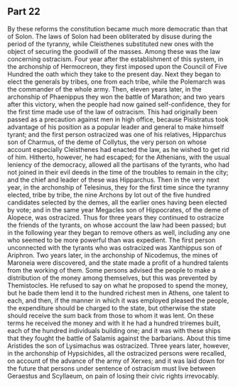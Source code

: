 ## Part 22

By these reforms the constitution became much more democratic than that of Solon.
The laws of Solon had been obliterated by disuse during the period of the tyranny, while Cleisthenes substituted new ones with the object of securing the goodwill of the masses.
Among these was the law concerning ostracism.
Four year after the establishment of this system, in the archonship of Hermocreon, they first imposed upon the Council of Five Hundred the oath which they take to the present day.
Next they began to elect the generals by tribes, one from each tribe, while the Polemarch was the commander of the whole army.
Then, eleven years later, in the archonship of Phaenippus they won the battle of Marathon; and two years after this victory, when the people had now gained self-confidence, they for the first time made use of the law of ostracism.
This had originally been passed as a precaution against men in high office, because Pisistratus took advantage of his position as a popular leader and general to make himself tyrant; and the first person ostracized was one of his relatives, Hipparchus son of Charmus, of the deme of Collytus, the very person on whose account especially Cleisthenes had enacted the law, as he wished to get rid of him.
Hitherto, however, he had escaped; for the Athenians, with the usual leniency of the democracy, allowed all the partisans of the tyrants, who had not joined in their evil deeds in the time of the troubles to remain in the city; and the chief and leader of these was Hipparchus.
Then in the very next year, in the archonship of Telesinus, they for the first time since the tyranny elected, tribe by tribe, the nine Archons by lot out of the five hundred candidates selected by the demes, all the earlier ones having been elected by vote; and in the same year Megacles son of Hippocrates, of the deme of Alopece, was ostracized.
Thus for three years they continued to ostracize the friends of the tyrants, on whose account the law had been passed; but in the following year they began to remove others as well, including any one who seemed to be more powerful than was expedient.
The first person unconnected with the tyrants who was ostracized was Xanthippus son of Ariphron.
Two years later, in the archonship of Nicodemus, the mines of Maroneia were discovered, and the state made a profit of a hundred talents from the working of them.
Some persons advised the people to make a distribution of the money among themselves, but this was prevented by Themistocles.
He refused to say on what he proposed to spend the money, but he bade them lend it to the hundred richest men in Athens, one talent to each, and then, if the manner in which it was employed pleased the people, the expenditure should be charged to the state, but otherwise the state should receive the sum back from those to whom it was lent.
On these terms he received the money and with it he had a hundred triremes built, each of the hundred individuals building one; and it was with these ships that they fought the battle of Salamis against the barbarians.
About this time Aristides the son of Lysimachus was ostracized.
Three years later, however, in the archonship of Hypsichides, all the ostracized persons were recalled, on account of the advance of the army of Xerxes; and it was laid down for the future that persons under sentence of ostracism must live between Geraestus and Scyllaeum, on pain of losing their civic rights irrevocably.


